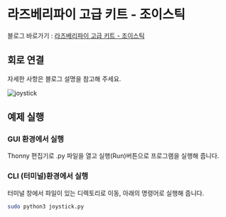 # 라즈베리파이 고급 키트 - 조이스틱

블로그 바로가기 : [라즈베리파이 고급 키트 - 조이스틱](https://blog.naver.com/elepartsblog/221521607450)  

## 회로 연결  

자세한 사항은 블로그 설명을 참고해 주세요.  

![joystick](https://blogfiles.pstatic.net/MjAxOTA0MjRfMjcx/MDAxNTU2MDg5MzIzNjkz.bnNgNCE-QXfmueZiHXizWtdlR1oPTF3EMzQ93xu9_Skg.ESqm1W6brEFmxHGINdygU0VvOO__yP161XPhKgAmgNgg.PNG.elepartsblog/2.PNG?type=w2)  

## 예제 실행  

### GUI 환경에서 실행  

Thonny 편집기로 .py 파일을 열고 실행(Run)버튼으로 프로그램을 실행해 줍니다.  

### CLI (터미널)환경에서 실행  

터미널 창에서 파일이 있는 디렉토리로 이동, 아래의 명령어로 실행해 줍니다.  

```bash
sudo python3 joystick.py  
```
